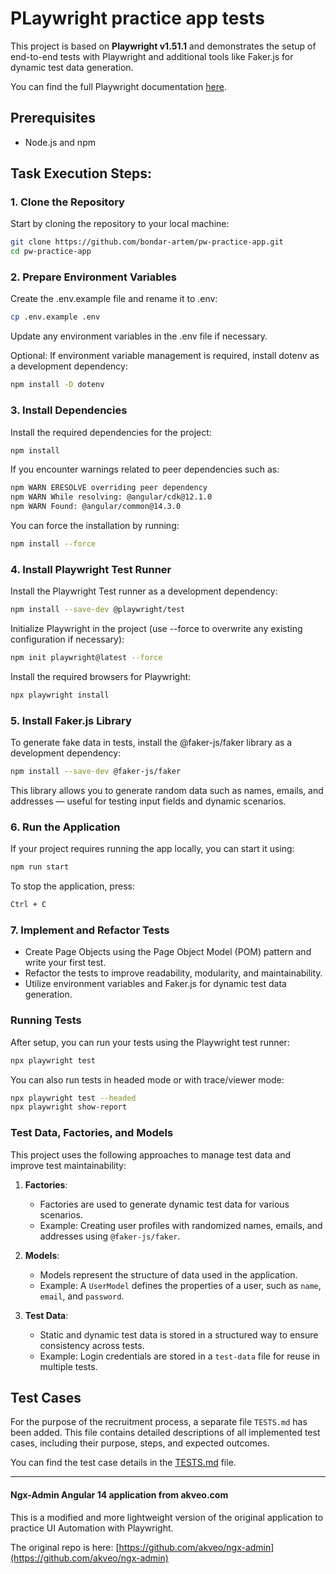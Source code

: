 # PLaywright practice app tests

This project is based on **Playwright v1.51.1** and demonstrates the setup of end-to-end tests with Playwright and additional tools like Faker.js for dynamic test data generation.

You can find the full Playwright documentation [here](https://playwright.dev/).

## Prerequisites

- Node.js and npm

## Task Execution Steps:

### 1. Clone the Repository

Start by cloning the repository to your local machine:

```bash
git clone https://github.com/bondar-artem/pw-practice-app.git
cd pw-practice-app
```

### 2. Prepare Environment Variables

Create the .env.example file and rename it to .env:

```bash
cp .env.example .env
```

Update any environment variables in the .env file if necessary.

Optional: If environment variable management is required, install dotenv as a development dependency:

```bash
npm install -D dotenv
```

### 3. Install Dependencies

Install the required dependencies for the project:

```bash
npm install
```

If you encounter warnings related to peer dependencies such as:

```bash
npm WARN ERESOLVE overriding peer dependency
npm WARN While resolving: @angular/cdk@12.1.0
npm WARN Found: @angular/common@14.3.0
```

You can force the installation by running:

```bash
npm install --force
```

### 4. Install Playwright Test Runner

Install the Playwright Test runner as a development dependency:

```bash
npm install --save-dev @playwright/test
```

Initialize Playwright in the project (use --force to overwrite any existing configuration if necessary):

```bash
npm init playwright@latest --force
```

Install the required browsers for Playwright:

```bash
npx playwright install
```

### 5. Install Faker.js Library

To generate fake data in tests, install the @faker-js/faker library as a development dependency:

```bash
npm install --save-dev @faker-js/faker
```

This library allows you to generate random data such as names, emails, and addresses — useful for testing input fields and dynamic scenarios.

### 6. Run the Application

If your project requires running the app locally, you can start it using:

```bash
npm run start
```

To stop the application, press:

```bash
Ctrl + C
```

### 7. Implement and Refactor Tests

- Create Page Objects using the Page Object Model (POM) pattern and write your first test.
- Refactor the tests to improve readability, modularity, and maintainability.
- Utilize environment variables and Faker.js for dynamic test data generation.

### Running Tests

After setup, you can run your tests using the Playwright test runner:

```bash
npx playwright test
```

You can also run tests in headed mode or with trace/viewer mode:

```bash
npx playwright test --headed
npx playwright show-report
```

### Test Data, Factories, and Models

This project uses the following approaches to manage test data and improve test maintainability:

1. **Factories**:
   - Factories are used to generate dynamic test data for various scenarios.
   - Example: Creating user profiles with randomized names, emails, and addresses using `@faker-js/faker`.

2. **Models**:
   - Models represent the structure of data used in the application.
   - Example: A `UserModel` defines the properties of a user, such as `name`, `email`, and `password`.

3. **Test Data**:
   - Static and dynamic test data is stored in a structured way to ensure consistency across tests.
   - Example: Login credentials are stored in a `test-data` file for reuse in multiple tests.

## Test Cases

For the purpose of the recruitment process, a separate file `TESTS.md` has been added. This file contains detailed descriptions of all implemented test cases, including their purpose, steps, and expected outcomes.

You can find the test case details in the [TESTS.md](./TESTS.md) file.


-------------------------------------------------------
#### Ngx-Admin Angular 14 application from akveo.com

This is a modified and more lightweight version of the original application to practice UI Automation with Playwright.

The original repo is here: [https://github.com/akveo/ngx-admin](https://github.com/akveo/ngx-admin)
